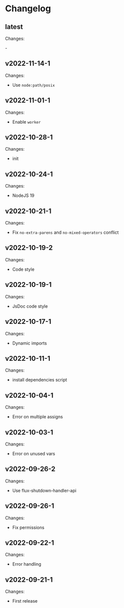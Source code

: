 # Changelog

## latest

Changes:

\-

## v2022-11-14-1

Changes:

- Use `node:path/posix`

## v2022-11-01-1

Changes:

- Enable `worker`

## v2022-10-28-1

Changes:

- init

## v2022-10-24-1

Changes:

- NodeJS 19

## v2022-10-21-1

Changes:

- Fix `no-extra-parens` and `no-mixed-operators` conflict

## v2022-10-19-2

Changes:

- Code style

## v2022-10-19-1

Changes:

- JsDoc code style

## v2022-10-17-1

Changes:

- Dynamic imports

## v2022-10-11-1

Changes:

- install dependencies script

## v2022-10-04-1

Changes:

- Error on multiple assigns

## v2022-10-03-1

Changes:

- Error on unused vars

## v2022-09-26-2

Changes:

- Use flux-shutdown-handler-api

## v2022-09-26-1

Changes:

- Fix permissions

## v2022-09-22-1

Changes:

- Error handling

## v2022-09-21-1

Changes:

- First release
